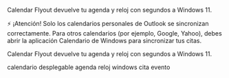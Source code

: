 [//]: # (Description)

Calendar Flyout devuelve tu agenda y reloj con segundos a Windows 11.

⚡ ¡Atención! 
Solo los calendarios personales de Outlook se sincronizan correctamente. Para otros calendarios (por ejemplo, Google, Yahoo), debes abrir la aplicación Calendario de Windows para sincronizar tus citas.

[//]: # (Short description)

Calendar Flyout devuelve tu agenda y reloj con segundos a Windows 11.

[//]: # (Keywords)

calendario
desplegable
agenda
reloj
windows
cita
evento